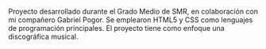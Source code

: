 Proyecto desarrollado durante el Grado Medio de SMR, en colaboración con mi compañero Gabriel Pogor. Se emplearon HTML5 y CSS como lenguajes de programación principales. El proyecto tiene como enfoque una discográfica musical.
